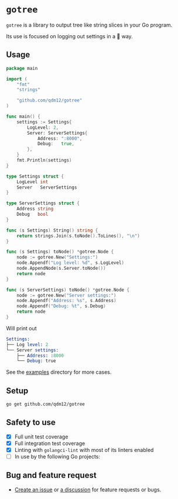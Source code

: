 # `gotree`

`gotree` is a library to output tree like string slices in your Go program.

Its use is focused on logging out settings in a 💅 way.

## Usage

```go
package main

import (
    "fmt"
    "strings"

    "github.com/qdm12/gotree"
)

func main() {
    settings := Settings{
        LogLevel: 2,
        Server: ServerSettings{
            Address: ":8000",
            Debug:   true,
        },
    }
    fmt.Println(settings)
}

type Settings struct {
    LogLevel int
    Server   ServerSettings
}

type ServerSettings struct {
    Address string
    Debug   bool
}

func (s Settings) String() string {
    return strings.Join(s.toNode().ToLines(), "\n")
}

func (s Settings) toNode() *gotree.Node {
    node := gotree.New("Settings:")
    node.Appendf("Log level: %d", s.LogLevel)
    node.AppendNode(s.Server.toNode())
    return node
}

func (s ServerSettings) toNode() *gotree.Node {
    node := gotree.New("Server settings:")
    node.Appendf("Address: %s", s.Address)
    node.Appendf("Debug: %t", s.Debug)
    return node
}

```

Will print out

```s
Settings:
├── Log level: 2
└── Server settings:
    ├── Address: :8000
    └── Debug: true
```

See the [examples](examples) directory for more cases.

## Setup

```sh
go get github.com/qdm12/gotree
```

## Safety to use

- [x] Full unit test coverage
- [x] Full integration test coverage
- [x] Linting with `golangci-lint` with most of its linters enabled
- [ ] In use by the following Go projects:

## Bug and feature request

- [Create an issue](https://github.com/qdm12/gotree/issues/new) or [a discussion](https://github.com/qdm12/gotree/discussions) for feature requests or bugs.
